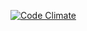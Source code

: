 [![Code Climate](https://codeclimate.com/github/menetrier/safemod/badges/gpa.svg)](https://codeclimate.com/github/menetrier/safemod)
